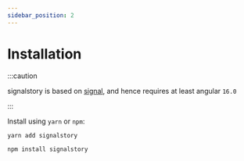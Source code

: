 ```yaml
---
sidebar_position: 2
---
```


# Installation

:::caution

signalstory is based on [signal](https://angular.io/guide/signals), and hence requires at least angular `16.0`

:::

Install using `yarn` or `npm`:

```bash
yarn add signalstory
```

```bash
npm install signalstory
```
